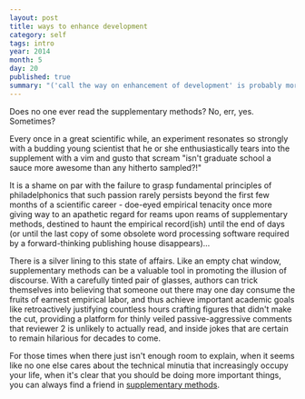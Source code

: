 ```yaml
---
layout: post
title: ways to enhance development
category: self
tags: intro
year: 2014
month: 5
day: 20
published: true
summary: "('call the way on enhancement of development' is probably more accurate, insofar as etymology is concerned)"
---
```


Does no one ever read the supplementary methods? No, err, yes. Sometimes?    

Every once in a great scientific while, an experiment resonates so strongly with a budding young scientist that he or she enthusiastically tears into the supplement with a vim and gusto that scream "isn't graduate school a sauce more awesome than any hitherto sampled?!"  

It is a shame on par with the failure to grasp fundamental principles of philadelphonics that such passion rarely persists beyond the first few months of a scientific career - doe-eyed empirical tenacity once more giving way to an apathetic regard for reams upon  reams of supplementary methods, destined to haunt the empirical record(ish) until  the end of days (or until the last copy of some obsolete word processing software required by a forward-thinking publishing house disappears)...  

There is a silver lining to this state of affairs. Like an empty chat window, supplementary methods can be a valuable tool in promoting the illusion of discourse. With a carefully tinted pair of glasses, authors can trick themselves into believing that someone out there may one day consume the fruits of earnest empirical labor, and thus achieve important academic goals like retroactively justifying countless hours crafting figures that didn't make the cut, providing a platform for thinly veiled passive-aggressive comments that reviewer 2 is unlikely to actually read, and inside jokes that are certain to remain hilarious for decades to come.  

For those times when there just isn't enough room to explain, when it seems like no one else cares about the technical minutia that increasingly occupy your life, when it's clear that you should be doing more important things, you can always find a friend in [supplementary methods](https://github.com/wem3/supplementary.methods).  



